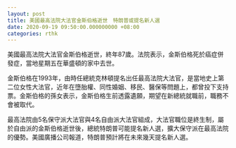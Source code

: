 ```yaml
---
layout: post
title: 美國最高法院大法官金斯伯格逝世　特朗普或提名新人選
date: 2020-09-19 09:50:00.000000000 +08:00
categories: rthk
---
```


美國最高法院大法官金斯伯格逝世，終年87歲。法院表示，金斯伯格死於癌症併發症，當地星期五在華盛頓的家中去世。

金斯伯格在1993年，由時任總統克林頓提名出任最高法院大法官，是當地史上第二位女性大法官，近年在墮胎權、同性婚姻、移民、醫保等問題上，都曾投下支持票。金斯伯格的孫女表示，金斯伯格生前透露遺願，期望在新總統就職前，職務不會被取代。

最高法院由5名保守派大法官與4名自由派大法官組成，大法官職位是終生制，屬於自由派的金斯伯格逝世後，總統特朗普可能提名新人選，擴大保守派在最高法院的優勢。美國廣播公司報道，特朗普預計將在未來幾天提名新人選。
